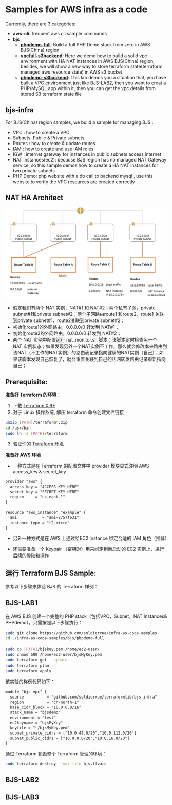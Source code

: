 Samples for AWS infra as a code
===============================

Currently, there are 3 categories:
- **aws-cli**: frequent aws cli sample commands
- **bjs**
  - [**phpdemo-full**](#BJS-LAB1): Build a full PHP Demo stack from zero in AWS BJS(China) region
  - [**vpcfull-s3backend**](#BJS-LAB2): Here we demo how to build a solid vpc environment with HA NAT instances in AWS BJS(China) region, besides, we will show a new way to store terraform state(terraform managed aws resource state) in AWS s3 bucket
  - [**phpdemo-s3backend**](#BJS-LAB3): This lab demos you a situation that, you have built a VPC environment just like [BJS-LAB2](#BJS-LAB2), then you want to creat a PHP/MySQL app within it, then you can get the vpc details from stored S3 terraform state file


bjs-infra
---------
For BJS(China) region samples, we build a sample for managing BJS :

- VPC : how to create a VPC
- Subnets: Public & Private subnets
- Routes : how to create & update routes
- IAM : how to create and use IAM roles
- IGW : internet gateway for instances in public subnets access internet
- NAT Instances(ec2): because BJS region has no managed NAT Gateway service, so this sample demos how to create a HA NAT instances for two private subnets
- PHP Demo: php website with a db call to backend mysql , use this website to verify the VPC resources are created correctly

NAT HA Architect
-------------------

![NAT HA Architect](images/bjs-nat.jpg)

- 假定我们有两个 NAT 实例，NAT#1 和 NAT#2；两个私有子网，private subnet#1和private subnet#2；两个子网路由route1 和route2，route1 关联到private subnet#1，route2关联到private subnet#2；
- 初始化route1的外网路由，0.0.0.0/0 转发到 NAT#1；
- 初始化route2的外网路由，0.0.0.0/0 转发到 NAT#2；
- 两个 NAT 实例中配置运行 nat_monitor.sh 脚本；该脚本定时检查另一个 NAT 实例状态；如果发现另外一个NAT实例不工作，那么就会修改本来路由到该NAT（不工作的NAT实例）的路由表记录指向健康的NAT实例（自己）；如果该脚本发现自己恢复了，就会重置关联到自己的私网转发路由记录重新指向自己；

Prerequisite:
-------------

**准备好 Terraform 的环境：**

1. 下载 [Terraform 0.9+](https://www.terraform.io/downloads.html)
2. 对于 Linux 操作系统, 解压 terraform 命令创建文件链接
```sh
unzip [PATH]/terraform*.zip
cd /usr/bin
sudo ln -s [PATH]/terraform
```
3. 验证你的 [Terraform 环境](https://www.terraform.io/intro/getting-started/install.html)

**准备好 AWS 环境** 

- 一种方式是在 Terraform 的配置文件中 provider 模块显式注明 AWS access_key & secret_key
```
provider "aws" {
  access_key = "ACCESS_KEY_HERE"
  secret_key = "SECRET_KEY_HERE"
  region     = "us-east-1"
}

resource "aws_instance" "example" {
  ami           = "ami-2757f631"
  instance_type = "t2.micro"
}

```
- 另外一种方式是在 AWS 上通过给EC2 Instance 绑定合适的 IAM 角色（推荐）

- 还需要准备一个 Keypair （密钥对）用来绑定到新启动的 EC2 实例上，进行后续的登陆和操作

运行 Terraform BJS Sample:
-------------------------

参考以下步骤来体验 BJS 的 Terraform 样例：

BJS-LAB1
--------

在 AWS BJS 创建一个完整的 PHP stack（包括VPC，Subnet，NAT Instances& PHPdemo），只需按照以下步骤执行：

```sh
sudo git clone https://github.com/soldierxue/infra-as-code-samples
cd ./infra-as-code-samples/bjs/phpdemo-full

sudo cp [PATH]/bjskey.pem /home/ec2-user/
sudo chmod 600 /home/ec2-user/bjsMyKey.pem
sudo terraform get --update
sudo terraform plan 
sudo terraform apply
```

该实验的样例代码如下：
```hcl
module "bjs-vpc" {
  source          = "github.com/soldierxue/terraformlib/bjs-infra"
  region          = "cn-north-1"
  base_cidr_block = "10.0.0.0/16"
  stack_name = "bjsdemo"
  environment = "test"
  ec2keyname = "bjsMyKey"
  keyfile = "~/bjsMyKey.pem"
  subnet_private_cidrs = ["10.0.48.0/20","10.0.112.0/20"]
  subnet_public_cidrs = ["10.0.0.0/20","10.0.16.0/20"]
}
```

通过 Terraform 销毁整个 Terraform 管理的环境：

```sh
sudo terraform destroy --var-file bjs.tfvars
```
BJS-LAB2
--------

BJS-LAB3
--------